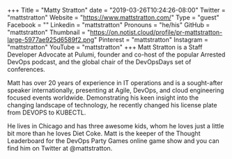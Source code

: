 +++
Title = "Matty Stratton"
date = "2019-03-26T10:24:26-08:00"
Twitter = "mattstratton"
Website = "https://www.mattstratton.com/"
Type = "guest"
Facebook = ""
Linkedin = "mattstratton"
Pronouns = "he/his"
GitHub = "mattstratton"
Thumbnail = "https://on.notist.cloud/profile/pr-mattstratton-large-5977ae925d6589f2.png"
Pinterest = "mattstratton"
Instagram = "mattstratton"
YouTube = "mattstratton"
+++
Matt Stratton is a Staff Developer Advocate at Pulumi, founder and co-host of the popular Arrested DevOps podcast, and the global chair of the DevOpsDays set of conferences.

Matt has over 20 years of experience in IT operations and is a sought-after speaker internationally, presenting at Agile, DevOps, and cloud engineering focused events worldwide. Demonstrating his keen insight into the changing landscape of technology, he recently changed his license plate from DEVOPS to KUBECTL.

He lives in Chicago and has three awesome kids, whom he loves just a little bit more than he loves Diet Coke. Matt is the keeper of the Thought Leaderboard for the DevOps Party Games online game show and you can find him on Twitter at @mattstratton.
